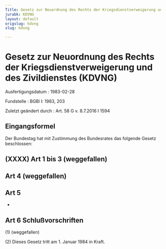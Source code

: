 ```yaml
---
Title: Gesetz zur Neuordnung des Rechts der Kriegsdienstverweigerung und des Zivildienstes
jurabk: KDVNG
layout: default
origslug: kdvng
slug: kdvng

---
```


# Gesetz zur Neuordnung des Rechts der Kriegsdienstverweigerung und des Zivildienstes (KDVNG)

Ausfertigungsdatum
:   1983-02-28

Fundstelle
:   BGBl I: 1983, 203

Zuletzt geändert durch
:   Art. 58 G v. 8.7.2016 I 1594


## Eingangsformel

Der Bundestag hat mit Zustimmung des Bundesrates das folgende Gesetz
beschlossen:


## (XXXX) Art 1 bis 3 (weggefallen)


## Art 4 (weggefallen)



## Art 5

-


## Art 6 Schlußvorschriften

(1) (weggefallen)

(2) Dieses Gesetz tritt am 1. Januar 1984 in Kraft.

